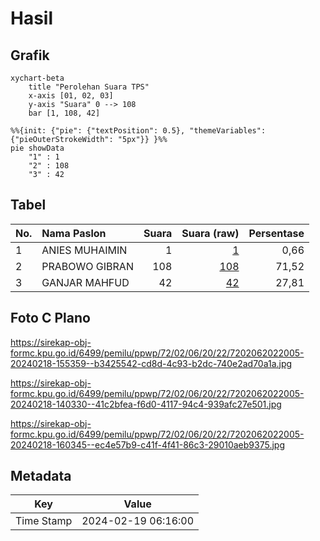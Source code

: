 # Hasil

## Grafik

```mermaid
xychart-beta
    title "Perolehan Suara TPS"
    x-axis [01, 02, 03]
    y-axis "Suara" 0 --> 108
    bar [1, 108, 42]
```

```mermaid
%%{init: {"pie": {"textPosition": 0.5}, "themeVariables": {"pieOuterStrokeWidth": "5px"}} }%%
pie showData
    "1" : 1
    "2" : 108
    "3" : 42
```

## Tabel

| No. | Nama Paslon    | Suara | Suara (raw) | Persentase |
|:--- |:-------------- | -----:| -----------:| ----------:|
| 1   | ANIES MUHAIMIN | 1     | [1][p-1]    | 0,66       |
| 2   | PRABOWO GIBRAN | 108   | [108][p-2]  | 71,52      |
| 3   | GANJAR MAHFUD  | 42    | [42][p-3]   | 27,81      |


[p-1]: https://github.com/gigit-pemilu/pemilu-2024-72-sulawesi-tengah/blob/main/pilpres/hitung-suara/sub/72-sulawesi-tengah/sub/02-poso/sub/06-pamona-selatan/sub/2022-panjo/sub/005-tps/sub/paslon-1.txt
[p-2]: https://github.com/gigit-pemilu/pemilu-2024-72-sulawesi-tengah/blob/main/pilpres/hitung-suara/sub/72-sulawesi-tengah/sub/02-poso/sub/06-pamona-selatan/sub/2022-panjo/sub/005-tps/sub/paslon-2.txt
[p-3]: https://github.com/gigit-pemilu/pemilu-2024-72-sulawesi-tengah/blob/main/pilpres/hitung-suara/sub/72-sulawesi-tengah/sub/02-poso/sub/06-pamona-selatan/sub/2022-panjo/sub/005-tps/sub/paslon-3.txt

## Foto C Plano

https://sirekap-obj-formc.kpu.go.id/6499/pemilu/ppwp/72/02/06/20/22/7202062022005-20240218-155359--b3425542-cd8d-4c93-b2dc-740e2ad70a1a.jpg

https://sirekap-obj-formc.kpu.go.id/6499/pemilu/ppwp/72/02/06/20/22/7202062022005-20240218-140330--41c2bfea-f6d0-4117-94c4-939afc27e501.jpg

https://sirekap-obj-formc.kpu.go.id/6499/pemilu/ppwp/72/02/06/20/22/7202062022005-20240218-160345--ec4e57b9-c41f-4f41-86c3-29010aeb9375.jpg


## Metadata

| Key        | Value               |
| ---------- | ------------------- |
| Time Stamp | 2024-02-19 06:16:00 |



